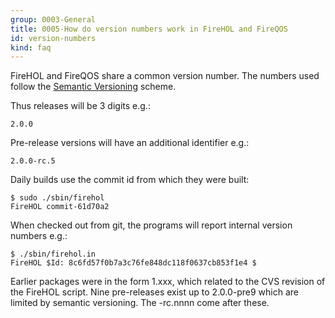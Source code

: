 ```yaml
---
group: 0003-General
title: 0005-How do version numbers work in FireHOL and FireQOS
id: version-numbers
kind: faq
---
```


FireHOL and FireQOS share a common version number. The numbers used
follow the [Semantic Versioning](http://semver.org/) scheme.

Thus releases will be 3 digits e.g.:

~~~~ {.programoutput}
2.0.0
~~~~

Pre-release versions will have an additional identifier e.g.:

~~~~ {.programoutput}
2.0.0-rc.5
~~~~

Daily builds use the commit id from which they were built:

~~~~ {.programoutput}
$ sudo ./sbin/firehol
FireHOL commit-61d70a2
~~~~

When checked out from git, the programs will report internal version
numbers e.g.:

~~~~ {.programoutput}
$ ./sbin/firehol.in
FireHOL $Id: 8c6fd57f0b7a3c76fe848dc118f0637cb853f1e4 $
~~~~

Earlier packages were in the form 1.xxx, which related to the CVS
revision of the FireHOL script. Nine pre-releases exist up to 2.0.0-pre9
which are limited by semantic versioning. The -rc.nnnn come after these.
